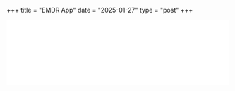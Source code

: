 +++
title = "EMDR App"
date = "2025-01-27"
type = "post"
+++

<iframe width="100%" height="150" name="iframe" style="border:0px solid black;" src="/games/emdr/index.html"></iframe>

